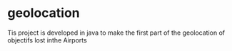 # geolocation
Tis project is developed in java to make the first part of the geolocation of objectifs lost inthe Airports
